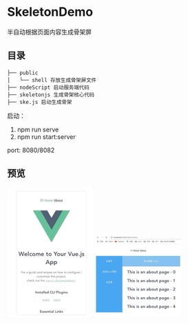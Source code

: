 # SkeletonDemo

半自动根据页面内容生成骨架屏

## 目录

```(filePath)
├── public
│   └── shell 存放生成骨架屏文件
├── nodeScript 启动服务端代码
├── skeletonjs 生成骨架核心代码
├── ske.js 启动生成骨架
```

启动：

1. npm run serve
2. npm run start:server

port: 8080/8082

## 预览

<img src="./docs/480_low.gif" alt="效果图" width="200px" />
<img src="./docs/480_low2.gif" alt="效果图" width="200px" />